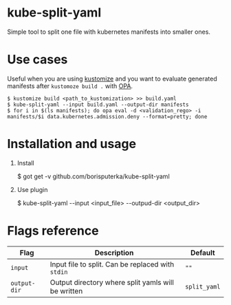 # kube-split-yaml
Simple tool to split one file with kubernetes manifests into smaller ones.

# Use cases
Useful when you are using [kustomize](https://kustomize.io) and you want to evaluate generated manifests after `kustomoze build .` with [OPA](https://www.openpolicyagent.org).

	$ kustomize build <path_to_kustomization> >> build.yaml
	$ kube-split-yaml --input build.yaml --output-dir manifests
	$ for i in $(ls manifests); do opa eval -d <validation_rego> -i manifests/$i data.kubernetes.admission.deny --format=pretty; done

# Installation and usage
1. Install

	$ got get -v  github.com/borisputerka/kube-split-yaml

2. Use plugin

	$ kube-split-yaml --input <input_file> --outpud-dir <output_dir>

# Flags reference
Flag         | Description                                        | Default
-------------|----------------------------------------------------|-------------
`input`      | Input file to split. Can be replaced with `stdin`  | `""`
`output-dir` | Output directory where split yamls will be written | `split_yaml`
